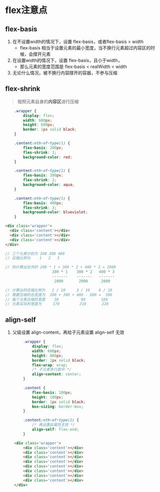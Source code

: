 # flex注意点

## flex-basis

1. 在不设置width的情况下，设置 flex-basis，或者flex-basis > width
    - flex-basis 相当于设置元素的最小宽度，当不换行元素超过内容区的时候，会撑开元素
2. 在设置width的情况下，设置 flex-basis，且小于width，
    - 那么元素的宽度范围是 flex-basis < realWidth < width
3. 无论什么情况，被不换行内容撑开的容器，不参与压缩

## flex-shrink

> 按照元素自身的**内容区**进行压缩

```css
    .wrapper {
        display: flex;
        width: 600px;
        height: 600px;
        border: 1px solid black;
    }

    .content:nth-of-type(1) {
        flex-basis: 200px;
        flex-shrink: 1;
        background-color: red;
    }

    .content:nth-of-type(2) {
        flex-basis: 300px;
        flex-shrink: 2;
        background-color: aqua;
    }

    .content:nth-of-type(3) {
        flex-basis: 400px;
        flex-shrink: 3;
        background-color: blueviolet;
    }
```

```html
<div class='wrapper'>
  <div class='content'></div>
  <div class='content'></div>
  <div class='content'></div>
</div>
```

```js
// 三个元素分别为 200 300 400
// 压缩比例为    1   2   3

// 则计算出总共的 200 * 1 + 300 * 2 + 400 * 3 = 2000
                     200 * 1    300 * 2   400 * 3 
                     -------    -------   -------
                      2000       2000      2000

// 计算出的压缩比例为   1 / 10     3 / 10    6 / 10
// 需要压缩的总宽度为  200 + 300 + 400 - 600 =  300
// 每个元素压缩的宽度    30          90       180
// 元素实际的宽度为     170         210       220
```

## align-self

1. 父级设置 align-content，再给子元素设置 align-self 无效

```css
        .wrapper {
            display: flex;
            width: 600px;
            height: 600px;
            border: 1px solid black;
            flex-wrap: wrap;
            /* 子元素多行居中 */
            align-content: center;
        }

        .content {
            flex-basis: 100px;
            height: 100px;
            border: 1px solid black;
            box-sizing: border-box;
        }

        .content:nth-of-type(2) {
            /* 再设置此属性无效 */
            align-self: flex-end;
        }
```

```html
    <div class='wrapper'>
        <div class='content'></div>
        <div class='content'></div>
        <div class='content'></div>
        <div class='content'></div>
        <div class='content'></div>
        <div class='content'></div>
        <div class='content'></div>
        <div class='content'></div>
    </div>
```
